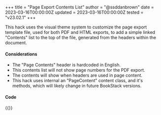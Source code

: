 +++
title = "Page Export Contents List"
author = "@ssddanbrown"
date = 2023-03-16T00:00:00Z
updated = 2023-03-16T00:00:00Z
tested = "v23.02.1"
+++

This hack uses the visual theme system to customize the page export template file, used for both PDF and HTML exports, to add a simple linked "Contents" list to the top of the file, generated from the headers within the document.

#### Considerations

- The "Page Contents" header is hardcoded in English.
- This contents list will not show page numbers for the PDF export.
- The contents will show when headers are used in page content.
- This hack uses internal an "PageContent" content class, and it's methods, which will likely change in future BookStack versions.

#### Code

{{<hack file="exports/page.blade.php" type="visual">}}
